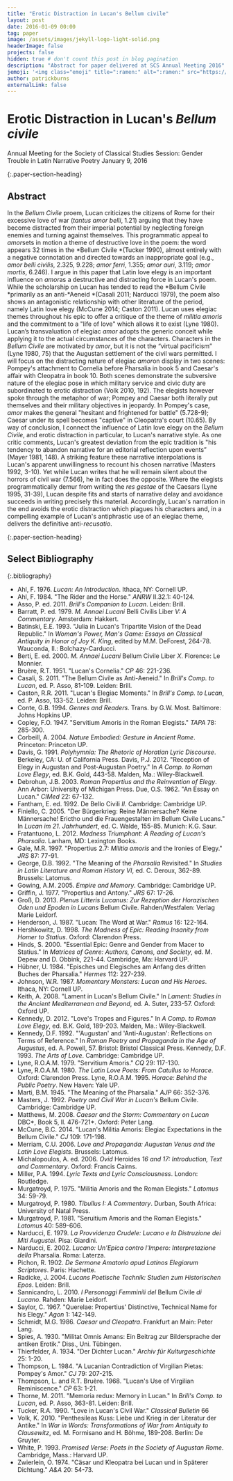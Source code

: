 ```yaml
---
title: "Erotic Distraction in Lucan's Bellum civile"
layout: post
date: 2016-01-09 00:00
tag: paper
image: /assets/images/jekyll-logo-light-solid.png
headerImage: false
projects: false
hidden: true # don't count this post in blog pagination
description: "Abstract for paper delivered at SCS Annual Meeting 2016"
jemoji: '<img class="emoji" title=":ramen:" alt=":ramen:" src="https://assets.github.com/images/icons/emoji/unicode/1f35c.png" height="20" width="20" align="absmiddle">'
author: patrickburns
externalLink: false
---
```


# Erotic Distraction in Lucan's *Bellum civile*
Annual Meeting for the Society of Classical Studies
Session: Gender Trouble in Latin Narrative Poetry
January 9, 2016

{:.paper-section-heading}
## Abstract 
In the *Bellum Civile* proem, Lucan criticizes the citizens of Rome for their excessive love of war (*tantus amor belli*, 1.21) arguing that they have become distracted from their imperial potential by neglecting foreign enemies and turning against themselves. This programmatic appeal to *amor*sets in motion a theme of destructive love in the poem: the word appears 32 times in the *Bellum Civile *(Tucker 1990), almost entirely with a negative connotation and directed towards an inappropriate goal (e.g., *amor belli* *civilis*, 2.325, 9.228; *amor ferri*, 1.355; *amor auri*, 3.119; *amor mortis*, 6.246). I argue in this paper that Latin love elegy is an important influence on *amor*as a destructive and distracting force in Lucan's poem. While the scholarship on Lucan has tended to read the *Bellum Civile *primarily as an anti-*Aeneid *(Casali 2011; Narducci 1979), the poem also shows an antagonistic relationship with other literature of the period, namely Latin love elegy (McCune 2014; Caston 2011). Lucan uses elegiac themes throughout his epic to offer a critique of the theme of *militia amoris* and the commitment to a "life of love" which allows it to exist (Lyne 1980). Lucan’s transvaluation of elegiac *amor* adopts the generic conceit while applying it to the actual circumstances of the characters. Characters in the *Bellum Civile* are motivated by *amor*, but it is not the “virtual pacificism” (Lyne 1980, 75) that the Augustan settlement of the civil wars permitted. I will focus on the distracting nature of elegiac *amor*on display in two scenes: Pompey's attachment to Cornelia before Pharsalia in book 5 and Caesar's affair with Cleopatra in book 10. Both scenes demonstrate the subversive nature of the elegiac pose in which military service and civic duty are subordinated to erotic distraction (Volk 2010, 192). The elegists however spoke through the metaphor of war; Pompey and Caesar both literally put themselves and their military objectives in jeopardy. In Pompey's case, *amor* makes the general "hesitant and frightened for battle" (5.728-9); Caesar under its spell becomes "captive" in Cleopatra's court (10.65). By way of conclusion, I connect the influence of Latin love elegy on the *Bellum Civile*, and erotic distraction in particular, to Lucan's narrative style. As one critic comments, Lucan's greatest deviation from the epic tradition is "his tendency to abandon narrative for an editorial reflection upon events” (Mayer 1981, 148). A striking feature these narrative interpolations is Lucan's apparent unwillingness to recount his chosen narrative (Masters 1992, 3-10). Yet while Lucan writes that he will remain silent about the horrors of civil war (7.566), he in fact does the opposite. Where the elegists programmatically demur from writing the *res gestae* of the Caesars (Lyne 1995, 31-39), Lucan despite fits and starts of narrative delay and avoidance succeeds in writing precisely this material. Accordingly, Lucan's narration in the end avoids the erotic distraction which plagues his characters and, in a compelling example of Lucan's antiphrastic use of an elegiac theme, delivers the definitive anti-*recusatio*.


{:.paper-section-heading}
## Select Bibliography

{:.bibliography}
- Ahl, F. 1976. *Lucan: An Introduction*. Ithaca, NY: Cornell UP.
- Ahl, F. 1984. "The Rider and the Horse." *ANRW* II.32.1: 40-124.
- Asso, P. ed. 2011. *Brill's Companion to Lucan*. Leiden: Brill.
- Barratt, P. ed. 1979. *M. Annaei Lucani* Belli Civilis Liber *V: A Commentary*. Amsterdam: Hakkert.
- Batinski, E.E. 1993. "Julia in Lucan's Tripartite Vision of the Dead Republic." In *Woman's Power, Man's Game: Essays on Classical Antiquity in Honor of Joy K. King*, edited by M.M. DeForest, 264-78. Wauconda, Il.: Bolchazy-Carducci.
- Berti, E. ed. 2000. *M. Annaei Lucani* Bellum Civile Liber *X*. Florence: Le Monnier.
- Bruère, R.T. 1951. "Lucan's Cornelia." *CP* 46: 221-236.
- Casali, S. 2011. "The Bellum Civile as Anti-Aeneid." In *Brill's Comp. to Lucan*, ed. P. Asso, 81-109. Leiden: Brill.
- Caston, R.R. 2011. "Lucan's Elegiac Moments." In *Brill's Comp. to Lucan*, ed. P. Asso, 133-52. Leiden: Brill.
- Conte, G.B. 1994. *Genres and Readers*. Trans. by G.W. Most. Baltimore: Johns Hopkins UP.
- Copley, F.O. 1947. "Servitium Amoris in the Roman Elegists." *TAPA* 78: 285-300.
- Corbeill, A. 2004. *Nature Embodied: Gesture in Ancient Rome*. Princeton: Princeton UP.
- Davis, G. 1991. *Polyhymnia: The Rhetoric of Horatian Lyric Discourse*. Berkeley, CA: U. of California Press.
Davis, P.J. 2012. "Reception of Elegy in Augustan and Post-Augustan Poetry." In *A Comp. to Roman Love Elegy*, ed. B.K. Gold, 443-58. Malden, Ma.: Wiley-Blackwell.
- Debrohun, J.B. 2003. *Roman Propertius and the Reinvention of Elegy*. Ann Arbor: University of Michigan Press.
Due, O.S. 1962. "An Essay on Lucan." *ClMed* 22: 67-132.
- Fantham, E. ed. 1992. De Bello Civili *II*. Cambridge: Cambridge UP.
- Finiello, C. 2005. "Der Bürgerkrieg: Reine Männersache? Keine Männersache! Erictho und die Frauengestalten im Bellum Civile Lucans." In *Lucan im 21. Jahrhundert*, ed. C. Walde, 155-85. Munich: K.G. Saur.
- Fratantuono, L. 2012. *Madness Triumphant: A Reading of Lucan's Pharsalia*. Lanham, MD: Lexington Books.
- Gale, M.R. 1997. "Propertius 2.7: *Militia amoris* and the Ironies of Elegy." *JRS* 87: 77-91.
- George, D.B. 1992. "The Meaning of the *Pharsalia* Revisited." In *Studies in Latin Literature and Roman History VI*, ed. C. Deroux, 362-89. Brussels: Latomus.
- Gowing, A.M. 2005. *Empire and Memory*. Cambridge: Cambridge UP.
- Griffin, J. 1977. "Propertius and Antony." *JRS* 67: 17-26.
- Groß, D. 2013. *Plenus Litteris Lucanus: Zur Rezeption der Horazischen Oden und Epoden in Lucans* Bellum Civile. Rahden/Westfalen: Verlag Marie Leidorf.
- Henderson, J. 1987. "Lucan: The Word at War." *Ramus* 16: 122-164.
- Hershkowitz, D. 1998. *The Madness of Epic: Reading Insanity from Homer to Statius*. Oxford: Clarendon Press.
- Hinds, S. 2000. "Essential Epic: Genre and Gender from Macer to Statius." In *Matrices of Genre: Authors, Canons, and Society*, ed. M. Depew and D. Obbink, 221-44. Cambridge, Ma: Harvard UP.
- Hübner, U. 1984. "Episches und Elegisches am Anfang des dritten Buches der Pharsalia." *Hermes* 112: 227-239.
- Johnson, W.R. 1987. *Momentary Monsters: Lucan and His Heroes*. Ithaca, NY: Cornell UP.
- Keith, A. 2008. "Lament in Lucan's Bellum Civile." In *Lament: Studies in the Ancient Mediterranean and Beyond*, ed. A. Suter, 233-57. Oxford: Oxford UP.
- Kennedy, D. 2012. "Love's Tropes and Figures." In *A Comp. to Roman Love Elegy*, ed. B.K. Gold, 189-203. Malden, Ma.: Wiley-Blackwell.
- Kennedy, D.F. 1992. "'Augustan' and 'Anti-Augustan': Reflections on Terms of Reference." In *Roman Poetry and Propaganda in the Age of Augustus*, ed. A. Powell, 57. Bristol: Bristol Classical Press.
Kennedy, D.F. 1993. *The Arts of Love*. Cambridge: Cambridge UP.
- Lyne, R.O.A.M. 1979. "Servitium Amoris." *CQ* 29: 117-130.
- Lyne, R.O.A.M. 1980. *The Latin Love Poets: From Catullus to Horace*. Oxford: Clarendon Press.
Lyne, R.O.A.M. 1995. *Horace: Behind the Public Poetry*. New Haven: Yale UP.
- Marti, B.M. 1945. "The Meaning of the Pharsalia." *AJP* 66: 352-376.
- Masters, J. 1992. *Poetry and Civil War in Lucan's* Bellum Civile. Cambridge: Cambridge UP.
- Matthews, M. 2008. *Caesar and the Storm: Commentary on Lucan* DBC*, Book 5, ll. 476-721*. Oxford: Peter Lang.
- McCune, B.C. 2014. "Lucan's Militia Amoris: Elegiac Expectations in the Bellum Civile." *CJ* 109: 171-198.
- Merriam, C.U. 2006. *Love and Propaganda: Augustan Venus and the Latin Love Elegists*. Brussels: Latomus.
- Michalopoulos, A. ed. 2006. *Ovid* Heroides *16 and 17: Introduction, Text and Commentary*. Oxford: Francis Cairns.
- Miller, P.A. 1994. *Lyric Texts and Lyric Consciousness*. London: Routledge.
- Murgatroyd, P. 1975. "Militia Amoris and the Roman Elegists." *Latomus* 34: 59-79.
- Murgatroyd, P. 1980. *Tibullus I: A Commentary*. Durban, South Africa: University of Natal Press.
- Murgatroyd, P. 1981. "Seruitium Amoris and the Roman Elegists." *Latomus* 40: 589-606.
- Narducci, E. 1979. *La Provvidenza Crudele: Lucano e la Distruzione dei Miti Augustei*. Pisa: Giardini.
- Narducci, E. 2002. *Lucano: Un'Epica contro l'Impero: Interpretazione della* Pharsalia. Roma: Laterza.
- Pichon, R. 1902. *De Sermone Amatorio apud Latinos Elegiarum Scriptores*. Paris: Hachette.
- Radicke, J. 2004. *Lucans Poetische Technik: Studien zum Historischen Epos*. Leiden: Brill.
- Sannicandro, L. 2010. *I Personaggi Femminili del* Bellum Civile *di Lucano*. Rahden: Marie Leidorf.
- Saylor, C. 1967. "Querelae: Propertius' Distinctive, Technical Name for his Elegy." *Agon* 1: 142-149.
- Schmidt, M.G. 1986. *Caesar und Cleopatra*. Frankfurt an Main: Peter Lang.
- Spies, A. 1930. "Militat Omnis Amans: Ein Beitrag zur Bildersprache der antiken Erotik." Diss., Uni. Tübingen.
- Thierfelder, A. 1934. "Der Dichter Lucan." *Archiv für Kulturgeschichte* 25: 1-20.
- Thompson, L. 1984. "A Lucanian Contradiction of Virgilian Pietas: Pompey's Amor." *CJ* 79: 207-215.
- Thompson, L. and R.T. Bruère. 1968. "Lucan's Use of Virgilian Reminiscence." *CP* 63: 1-21.
- Thorne, M. 2011. "Memoria redux: Memory in Lucan." In *Brill's Comp. to Lucan*, ed. P. Asso, 363-81. Leiden: Brill.
- Tucker, R.A. 1990. "Love in Lucan's Civil War." *Classical Bulletin* 66
- Volk, K. 2010. "Penthesileas Kuss: Liebe und Krieg in der Literatur der Antike." In *War in Words: Transformations of War from Antiquity to Clausewitz*, ed. M. Formisano and H. Böhme, 189-208. Berlin: De Gruyter.
- White, P. 1993. *Promised Verse: Poets in the Society of Augustan Rome*. Cambridge, Mass.: Harvard UP.
- Zwierlein, O. 1974. "Cäsar und Kleopatra bei Lucan und in Späterer Dichtung." *A&A* 20: 54-73.